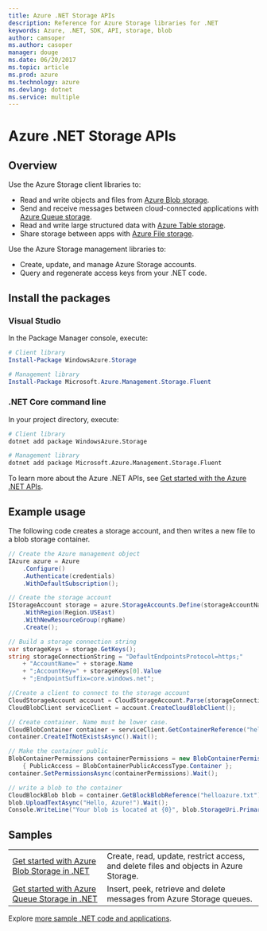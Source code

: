 ```yaml
---
title: Azure .NET Storage APIs
description: Reference for Azure Storage libraries for .NET
keywords: Azure, .NET, SDK, API, storage, blob
author: camsoper
ms.author: casoper
manager: douge
ms.date: 06/20/2017
ms.topic: article
ms.prod: azure
ms.technology: azure
ms.devlang: dotnet
ms.service: multiple
---
```


# Azure .NET Storage APIs

## Overview

Use the Azure Storage client libraries to:

* Read and write objects and files from [Azure Blob storage](https://docs.microsoft.com/azure/storage/storage-dotnet-how-to-use-blobs).
* Send and receive messages between cloud-connected applications with [Azure Queue storage](https://docs.microsoft.com/azure/storage/storage-dotnet-how-to-use-queues).
* Read and write large structured data with [Azure Table storage](https://docs.microsoft.com/azure/storage/storage-dotnet-how-to-use-tables).
* Share storage between apps with [Azure File storage](https://docs.microsoft.com/azure/storage/storage-dotnet-how-to-use-files).

Use the Azure Storage management libraries to:

* Create, update, and manage Azure Storage accounts.
* Query and regenerate access keys from your .NET code.

## Install the packages

### Visual Studio 

In the Package Manager console, execute:

```powershell
# Client library
Install-Package WindowsAzure.Storage

# Management library
Install-Package Microsoft.Azure.Management.Storage.Fluent
``` 

### .NET Core command line

In your project directory, execute:

```bash
# Client library
dotnet add package WindowsAzure.Storage

# Management library
dotnet add package Microsoft.Azure.Management.Storage.Fluent
```

To learn more about the Azure .NET APIs, see [Get started with the Azure .NET APIs](/dotnet/azure/dotnet-sdk-azure-get-started).

## Example usage

The following code creates a storage account, and then writes a new file to a blob storage container.

```csharp
// Create the Azure management object
IAzure azure = Azure
    .Configure()
    .Authenticate(credentials)
    .WithDefaultSubscription();

// Create the storage account
IStorageAccount storage = azure.StorageAccounts.Define(storageAccountName)
    .WithRegion(Region.USEast)
    .WithNewResourceGroup(rgName)
    .Create();

// Build a storage connection string
var storageKeys = storage.GetKeys();
string storageConnectionString = "DefaultEndpointsProtocol=https;"
    + "AccountName=" + storage.Name
    + ";AccountKey=" + storageKeys[0].Value
    + ";EndpointSuffix=core.windows.net";

//Create a client to connect to the storage account
CloudStorageAccount account = CloudStorageAccount.Parse(storageConnectionString);
CloudBlobClient serviceClient = account.CreateCloudBlobClient();

// Create container. Name must be lower case.
CloudBlobContainer container = serviceClient.GetContainerReference("helloazure");
container.CreateIfNotExistsAsync().Wait();

// Make the container public
BlobContainerPermissions containerPermissions = new BlobContainerPermissions()
    { PublicAccess = BlobContainerPublicAccessType.Container };
container.SetPermissionsAsync(containerPermissions).Wait();

// write a blob to the container
CloudBlockBlob blob = container.GetBlockBlobReference("helloazure.txt");
blob.UploadTextAsync("Hello, Azure!").Wait();
Console.WriteLine("Your blob is located at {0}", blob.StorageUri.PrimaryUri);     

```

## Samples


| | |
|--|--|
| [Get started with Azure Blob Storage in .NET](https://azure.microsoft.com/resources/samples/storage-blob-dotnet-getting-started/) | Create, read, update, restrict access, and delete files and objects in Azure Storage. |
| [Get started with Azure Queue Storage in .NET](https://azure.microsoft.com/resources/samples/storage-queue-dotnet-getting-started/) | Insert, peek, retrieve and delete messages from Azure Storage queues. | 


Explore [more sample .NET code and applications](https://azure.microsoft.com/resources/samples/?platform=dotnet).